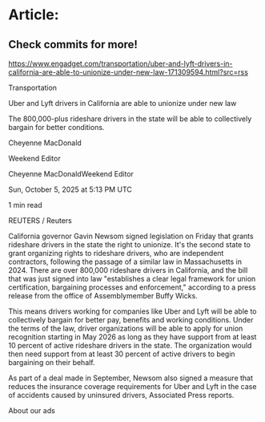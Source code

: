 # Article:

## Check commits for more!
https://www.engadget.com/transportation/uber-and-lyft-drivers-in-california-are-able-to-unionize-under-new-law-171309594.html?src=rss

Transportation

Uber and Lyft drivers in California are able to unionize under new law

The 800,000-plus rideshare drivers in the state will be able to collectively bargain for better conditions.

Cheyenne MacDonald

Weekend Editor

Cheyenne MacDonaldWeekend Editor

Sun, October 5, 2025 at 5:13 PM UTC

1 min read

REUTERS / Reuters

California governor Gavin Newsom signed legislation on Friday that grants rideshare drivers in the state the right to unionize. It's the second state to grant organizing rights to rideshare drivers, who are independent contractors, following the passage of a similar law in Massachusetts in 2024. There are over 800,000 rideshare drivers in California, and the bill that was just signed into law "establishes a clear legal framework for union certification, bargaining processes and enforcement," according to a press release from the office of Assemblymember Buffy Wicks.

This means drivers working for companies like Uber and Lyft will be able to collectively bargain for better pay, benefits and working conditions. Under the terms of the law, driver organizations will be able to apply for union recognition starting in May 2026 as long as they have support from at least 10 percent of active rideshare drivers in the state. The organization would then need support from at least 30 percent of active drivers to begin bargaining on their behalf.

As part of a deal made in September, Newsom also signed a measure that reduces the insurance coverage requirements for Uber and Lyft in the case of accidents caused by uninsured drivers, Associated Press reports.

About our ads
